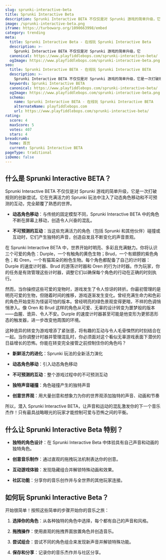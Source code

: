 ```yaml
---
slug: sprunki-interactive-beta
title: Sprunki Interactive Beta
description: Sprunki Interactive BETA 不仅仅是对 Sprunki 游戏的简单升级，它
image: /sprunki-interactive-beta.png
iframe: https://turbowarp.org/1090663998/embed
category: trending
meta:
  title: Sprunki Interactive Beta - 在线玩 Sprunki Interactive Beta
  description: >-
    Sprunki Interactive BETA 不仅仅是对 Sprunki 游戏的简单升级，它
  canonical: https://www.playfiddlebops.com/sprunki-interactive-beta/
  ogImage: https://www.playfiddlebops.com/sprunki-interactive-beta.png
seo:
  title: Sprunki Interactive BETA - 在线玩 Sprunki Interactive BETA
  description: >-
    Sprunki Interactive BETA 不仅仅是对 Sprunki 游戏的简单升级，它是一次打破规则的创新尝试。它在充满活力的 Sprunki 玩法中注入了动态角色移动和不可预测的互动，完全颠覆了熟悉的世界。
  keywords: Sprunki Interactive BETA
  canonical: https://www.playfiddlebops.com/sprunki-interactive-beta/
  ogImage: https://www.playfiddlebops.com/sprunki-interactive-beta.png
  schema:
    name: Sprunki Interactive BETA - 在线玩 Sprunki Interactive BETA
    alternateName: playfiddlebops.com
    url: https://www.playfiddlebops.com/sprunki-interactive-beta/
rating:
  score: 4
  maxScore: 5
  votes: 407
  stars: 4
breadcrumb:
  home: 首页
  current: Sprunki Interactive BETA
pageType: traditional
isDemo: false
---
```


## 什么是 Sprunki Interactive BETA？

Sprunki Interactive BETA 不仅仅是对 Sprunki 游戏的简单升级，它是一次打破规则的创新尝试。它在充满活力的 Sprunki 玩法中注入了动态角色移动和不可预测的互动，完全颠覆了熟悉的世界。

- **动态角色移动**：与传统的固定模型不同，Sprunki Interactive BETA 中的角色不断在屏幕上移动，创造令人兴奋的混乱。

- **不可预测的互动**：当这些充满活力的角色（包括 Sprunki 和其他伙伴）碰撞或互动时，它们产生独特的声音，创造自发且不断变化的声音景观。

在 Sprunki Interactive BETA 中，世界开始时明亮、多彩且充满魅力。你将认识三个可爱的角色：Durple，一个有触角的黄色生物；Brud，一个有翅膀的紫色角色；和 Oren，一个有猫耳朵的粉色生物。每个角色都配备了自己的计时器：Durple 的速度计时器、Brud 的游荡计时器和 Oren 的行为计时器。作为玩家，你的任务是有效管理这些计时器，调整它们以确保每个角色的行动在正确的时刻执行。

然而，当你操控这些可爱的宠物时，游戏发生了令人惊讶的转折。你最初管理的是明亮可爱的生物，但随着时间的推移，游戏逐渐发生变化。曾经充满生命力和色彩的角色开始变形为怪诞可怕的版本。曾经明亮的绿色景观变得更暗，不祥的色调悄悄渗入。像 Oren 和 Brud 这样的角色从可爱、无辜的设计转变为噩梦般的版本——血腥、诡异、令人不安。Durple 的速度计时器甚至可能是他变形为更邪恶形态的触发器，进一步改变他周围的环境。

这种诡异的转变为游戏增添了紧张感，将有趣的互动与令人毛骨悚然的时刻结合在一起。当你调整计时器并管理混乱时，你必须面对这个看似无辜游戏表面下潜伏的日益增长的恐怖。你能在转变完全接管之前控制住你的角色吗？

- **新鲜活力的进化**：Sprunki 玩法的全新活力演化

- **动态角色移动**：引入动态角色移动

- **不可预测的互动**：整个游戏过程中的不可预测互动

- **独特声音碰撞**：角色碰撞产生的独特声音

- **创意世界观**：用大量创意和想象力为你的世界观添加独特的声音、动画和节奏

所以，潜入 Sprunki Interactive BETA，让声音和运动的混乱激发你的下一个音乐杰作！只有最具战略眼光的玩家才能控制可爱与恐怖之间的平衡。

## 什么让 Sprunki Interactive Beta 特别？

- **独特的角色设计**：在 Sprunki Interactive Beta 中体验具有自己声音和动画的独特角色。

- **创意音乐制作**：通过直观的拖拽玩法机制表达你的创意。

- **互动游戏体验**：发现隐藏组合并解锁特殊动画和效果。

- **社区功能**：分享你的音乐创作并与全世界的其他玩家连接。

## 如何玩 Sprunki Interactive Beta？

开始很简单！按照这些简单的步骤开始你的音乐之旅：

1. **选择你的角色**：从各种独特的角色中选择，每个都有自己的声音和风格。

1. **拖拽操作**：使用直观的拖拽界面放置角色并创造音乐。

1. **尝试组合**：尝试不同的角色组合来发现新声音并解锁特殊功能。

1. **保存和分享**：记录你的音乐杰作并与社区分享。